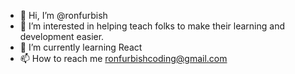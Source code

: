 - 👋 Hi, I’m @ronfurbish
- 👀 I’m interested in helping teach folks to make their learning and development easier.
- 🌱 I’m currently learning React
- 📫 How to reach me ronfurbishcoding@gmail.com

<!---
ronfurbish/ronfurbish is a ✨ special ✨ repository because its `README.md` (this file) appears on your GitHub profile.
You can click the Preview link to take a look at your changes.
--->
